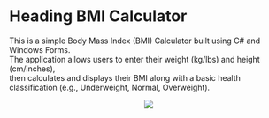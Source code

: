 # Heading BMI Calculator
This is a simple Body Mass Index (BMI) Calculator built using C# and Windows Forms.   
The application allows users to enter their weight (kg/lbs) and height (cm/inches),   
then calculates and displays their BMI along with a basic health classification (e.g., Underweight, Normal, Overweight).  
<p align="center">
  
 <img src="https://github.com/user-attachments/assets/4fdd2c82-05ed-4889-aceb-08a59aa2516a">
</p>
